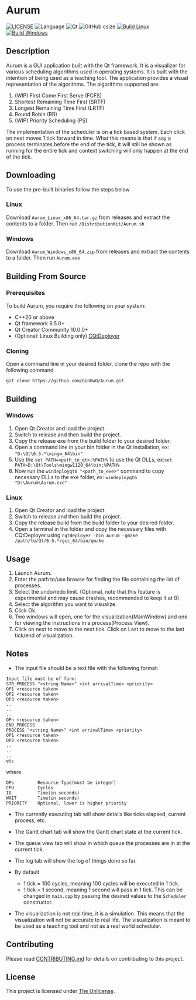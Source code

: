 # Aurum
[![LICENSE](https://img.shields.io/github/license/GinOwO/Aurum?color=blue)](LICENSE) ![Language](https://img.shields.io/badge/Language-C%2B%2B-brightgreen) ![Qt](https://img.shields.io/badge/Qt-6.5.0-brightgreen) ![GitHub csize](https://img.shields.io/github/languages/code-size/GinOwO/Aurum) [![Build Linux](https://github.com/GinOwO/Aurum/actions/workflows/c-cpp-build-linux.yaml/badge.svg?event=push)](https://github.com/GinOwO/Aurum/actions/workflows/c-cpp-build-linux.yaml) [![Build Windows](https://github.com/GinOwO/Aurum/actions/workflows/c-cpp-build-windows.yaml/badge.svg?event=push)](https://github.com/GinOwO/Aurum/actions/workflows/c-cpp-build-windows.yaml)

## Description
Aurum is a GUI application built with the Qt framework. It is a visualizer for various scheduling algorithms used in operating systems. It is built with the intention of being used as a teaching tool. The application provides a visual representation of the algorithms. The algorithms supported are:
1. (WIP) First Come First Serve (FCFS)
2. Shortest Remaining Time First (SRTF)
3. Longest Remaining Time First (LRTF)
4. Round Robin (RR)
5. (WIP) Priority Scheduling (PS)

The implementation of the scheduler is on a tick based system. Each click on next moves 1 tick forward in time. What this means is that if say a process terminates before the end of the tick, it will still be shown as running for the entire tick and context switching will only happen at the end of the tick.

## Downloading

To use the pre-built binaries follow the steps below

### Linux

Download `Aurum_Linux_x86_64.tar.gz` from releases and extract the contents to a folder. Then run `/DistributionKit/Aurum.sh`

### Windows

Download `Aurum_Windows_x86_64.zip` from releases and extract the contents to a folder. Then run `Aurum.exe`

## Building From Source

### Prerequisites

To build Aurum, you require the following on your system:

- C++20 or above
- Qt framework 6.5.0+
- Qt Creator Community 10.0.0+
- (Optional: Linux Building only) [CQtDeployer](https://github.com/QuasarApp/CQtDeployer)

### Cloning 

Open a command line in your desired folder, clone the repo with the following command
```
git clone https://github.com/GinOwO/Aurum.git
```

## Building

### Windows
1. Open Qt Creator and load the project.
2. Switch to release and then build the project.
3. Copy the release exe from the build folder to your desired folder.
4. Open a command line in your bin folder in the Qt installation, ex: `"D:\Qt\6.5.*\mingw_64\bin"`
5. Use the `set PATH=<path_to_qt>;%PATH%` to use the Qt DLLs, ex:`set PATH=D:\Qt\Tools\mingw1120_64\bin;%PATH%`
6. Now run the `windeployqt6 "<path_to_exe>"` command to copy necessary DLLs to the exe folder, ex: `windeployqt6 "D:\Aurum\Aurum.exe"`

### Linux
1. Open Qt Creator and load the project.
2. Switch to release and then build the project.
3. Copy the release build from the build folder to your desired folder.
4. Open a terminal in the folder and copy the necessary files with CQtDeployer using `cqtdeployer -bin Aurum -qmake /path/to/Qt/6.5.*/gcc_64/bin/qmake`

## Usage
1. Launch Aurum.
2. Enter the path to/use browse for finding the file containing the list of processes.
3. Select the undo/redo limit. (Optional, note that this feature is experimental and may cause crashes, recommended to keep it at 0)
4. Select the algorithm you want to visualize.
5. Click Ok.
6. Two windows will open, one for the visualization(MainWindow) and one for viewing the instructions in a process(Process View).
7. Click on next to move to the next tick. Click on Last to move to the last tick/end of visualization.

## Notes
- The input file should be a text file with the following format:
```
Input file must be of form:
STR_PROCESS "<string Name>" <int arrivalTime> <priority>
OP1 <resource taken>
OP2 <resource taken>
OP3 <resource taken>
..
..
..
OPn <resource taken>
END_PROCESS
PROCESS "<string Name>" <int arrivalTime> <priority>
OP1 <resource taken>
OP2 <resource taken>
..
..
..
etc
```
where
```
OPs         Resource Type(must be integer)
CPU         Cycles
IO          Time(in seconds)
WAIT        Time(in seconds)
PRIORITY    Optional, lower is higher priority
```

- The currently executing tab will show details like ticks elapsed, current process, etc.
- The Gantt chart tab will show the Gantt chart state at the current tick.
- The queue view tab will show in which queue the processes are in at the current tick.
- The log tab will show the log of things done so far.

- By default
    - 1 tick = 100 cycles, meaning 100 cycles will be executed in 1 tick.
    - 1 tick = 1 second, meaning 1 second will pass in 1 tick.
    This can be changed in `main.cpp` by passing the desired values to the `Scheduler` constructor.

- The visualization is not real time, it is a simulation. This means that the visualization will not be accurate to real life. The visualization is meant to be used as a teaching tool and not as a real world scheduler.

## Contributing
Please read [CONTRIBUTING.md](CONTRIBUTING.md) for details on contributing to this project.

## License

This project is licensed under [The Unlicense](LICENSE).
